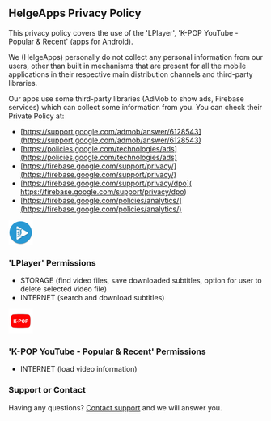## HelgeApps Privacy Policy

This privacy policy covers the use of the 'LPlayer', 'K-POP YouTube - Popular & Recent' (apps for Android).

We (HelgeApps) personally do not collect any personal information from our users, other than built in mechanisms that are present for all the mobile applications in their respective main distribution channels and third-party libraries.

Our apps use some third-party libraries (AdMob to show ads, Firebase services) which can collect some information from you. You can check their Private Policy at:
- [https://support.google.com/admob/answer/6128543](https://support.google.com/admob/answer/6128543)
- [https://policies.google.com/technologies/ads](https://policies.google.com/technologies/ads)
- [https://firebase.google.com/support/privacy/](https://firebase.google.com/support/privacy/)
- [https://firebase.google.com/support/privacy/dpo]( https://firebase.google.com/support/privacy/dpo)
- [https://firebase.google.com/policies/analytics/](https://firebase.google.com/policies/analytics/)

<a href="https://play.google.com/store/apps/details?id=com.helge.lplayer"><img src="ic_launcher.png" alt="LPlayer" class="inline"/></a>
### 'LPlayer' Permissions

- STORAGE (find video files, save downloaded subtitles, option for user to delete selected video file)
- INTERNET (search and download subtitles)

<a href="https://play.google.com/store/apps/details?id=com.helge.kpopyoutube"><img src="kpop_tube.png" alt="K-POP Tube" class="inline"/></a>
### 'K-POP YouTube - Popular & Recent' Permissions

- INTERNET (load video information)

### Support or Contact

Having any questions? [Сontact support](mailto://8helge8@gmail.com) and we will answer you.
